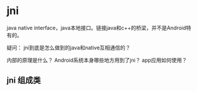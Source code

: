 # jni

java native interface，java本地接口。链接java和c++的桥梁，并不是Android特有的。

疑问： jni到底是怎么做到的java和native互相通信的？

内部的原理是什么？ Android系统本身哪些地方用到了jni？ app应用如何使用？

## jni 组成类

```





```















